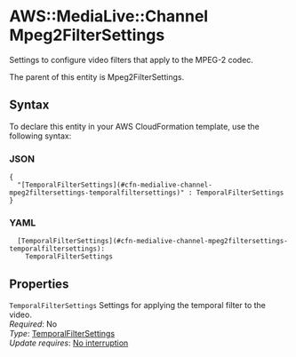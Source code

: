 # AWS::MediaLive::Channel Mpeg2FilterSettings<a name="aws-properties-medialive-channel-mpeg2filtersettings"></a>

Settings to configure video filters that apply to the MPEG\-2 codec\.

The parent of this entity is Mpeg2FilterSettings\.

## Syntax<a name="aws-properties-medialive-channel-mpeg2filtersettings-syntax"></a>

To declare this entity in your AWS CloudFormation template, use the following syntax:

### JSON<a name="aws-properties-medialive-channel-mpeg2filtersettings-syntax.json"></a>

```
{
  "[TemporalFilterSettings](#cfn-medialive-channel-mpeg2filtersettings-temporalfiltersettings)" : TemporalFilterSettings
}
```

### YAML<a name="aws-properties-medialive-channel-mpeg2filtersettings-syntax.yaml"></a>

```
  [TemporalFilterSettings](#cfn-medialive-channel-mpeg2filtersettings-temporalfiltersettings): 
    TemporalFilterSettings
```

## Properties<a name="aws-properties-medialive-channel-mpeg2filtersettings-properties"></a>

`TemporalFilterSettings`  <a name="cfn-medialive-channel-mpeg2filtersettings-temporalfiltersettings"></a>
Settings for applying the temporal filter to the video\.   
*Required*: No  
*Type*: [TemporalFilterSettings](aws-properties-medialive-channel-temporalfiltersettings.md)  
*Update requires*: [No interruption](https://docs.aws.amazon.com/AWSCloudFormation/latest/UserGuide/using-cfn-updating-stacks-update-behaviors.html#update-no-interrupt)